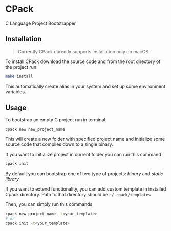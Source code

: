# CPack
C Language Project Bootstrapper

## Installation

> Currently CPack durectly supports installation only on macOS.

To install CPack download the source code and from the root directory of the project run

```bash
make install
```

This automatically create alias in your system and set up some environment variables.

## Usage

To bootstrap an empty C project run in terminal

```bash
cpack new new_project_name
```

This will create a new folder with specified project name and initialize some source code that compiles down to a single binary.

If you want to initialize project in current folder you can run this command

```bash
cpack init
```

By default you can bootstrap one of two type of projects: *binary* and *static library*

If you want to extend functionality, you can add custom template in installed Cpack directory.
Path to that directory should be `~/.cpack/templates`

Then, you can simply run this commands

```bash
cpack new project_name -t<your_template>
# or
cpack init -t<your_template>
```
